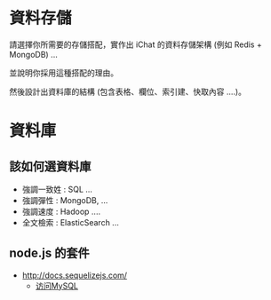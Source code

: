 # 資料存儲

請選擇你所需要的存儲搭配，實作出 iChat 的資料存儲架構 (例如 Redis + MongoDB) ...

並說明你採用這種搭配的理由。

然後設計出資料庫的結構 (包含表格、欄位、索引建、快取內容 ....)。

# 資料庫

## 該如何選資料庫

* 強調一致姓 : SQL ...
* 強調彈性 : MongoDB, ...
* 強調速度 : Hadoop ....
* 全文檢索 : ElasticSearch ...

## node.js 的套件
* http://docs.sequelizejs.com/
  * [访问MySQL](https://www.liaoxuefeng.com/wiki/001434446689867b27157e896e74d51a89c25cc8b43bdb3000/001471955049232be7492e76f514d45a2180e2c224eb7a6000)